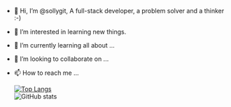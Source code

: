 - 👋 Hi, I’m @sollygit, A full-stack developer, a problem solver and a thinker :-)
- 👀 I’m interested in learning new things.
- 🌱 I’m currently learning all about ...
- 💞️ I’m looking to collaborate on ...
- 📫 How to reach me ...

  [![Top Langs](https://github-readme-stats.vercel.app/api/top-langs/?username=sollygit&layout=compact)](https://github.com/anuraghazra/github-readme-stats)
  <br />
  ![GitHub stats](https://github-readme-stats.vercel.app/api?username=sollygit&show_icons=true)




